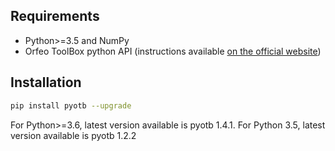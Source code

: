 
## Requirements
- Python>=3.5 and NumPy
- Orfeo ToolBox python API (instructions available [on the official website](https://www.orfeo-toolbox.org/CookBook/Installation.html))

## Installation
```bash
pip install pyotb --upgrade
```

For Python>=3.6, latest version available is pyotb 1.4.1. For Python 3.5, latest version available is pyotb 1.2.2
